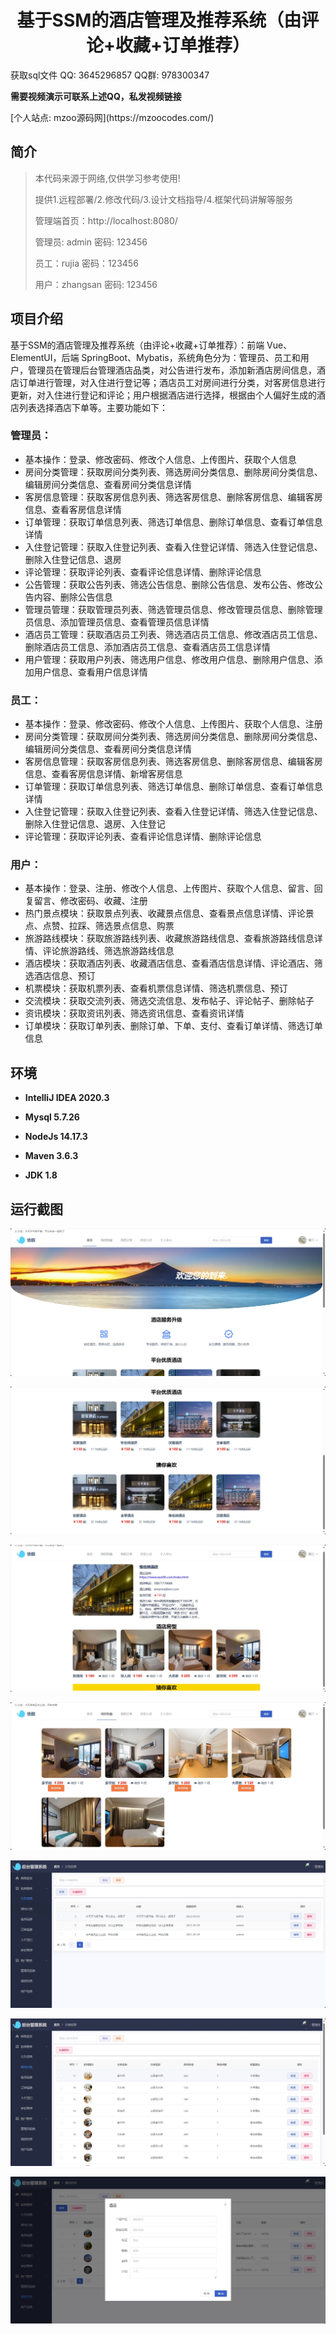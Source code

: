 <p><h1 align="center">基于SSM的酒店管理及推荐系统（由评论+收藏+订单推荐）</h1></p>

<p> 获取sql文件 QQ: 3645296857 QQ群: 978300347 </p>
<b> 需要视频演示可联系上述QQ，私发视频链接 </b>
<p> [个人站点: mzoo源码网](https://mzoocodes.com/)</p>

## 简介

> 本代码来源于网络,仅供学习参考使用!
>
> 提供1.远程部署/2.修改代码/3.设计文档指导/4.框架代码讲解等服务
>
> 管理端首页：http://localhost:8080/
>
> 管理员: admin 密码: 123456
>
> 员工：rujia 密码：123456
>
> 用户：zhangsan 密码: 123456

## 项目介绍

基于SSM的酒店管理及推荐系统（由评论+收藏+订单推荐）：前端 Vue、ElementUI，后端 SpringBoot、Mybatis，系统角色分为：管理员、员工和用户，管理员在管理后台管理酒店品类，对公告进行发布，添加新酒店房间信息，酒店订单进行管理，对入住进行登记等；酒店员工对房间进行分类，对客房信息进行更新，对入住进行登记和评论；用户根据酒店进行选择，根据由个人偏好生成的酒店列表选择酒店下单等。主要功能如下：

### 管理员：

- 基本操作：登录、修改密码、修改个人信息、上传图片、获取个人信息
- 房间分类管理：获取房间分类列表、筛选房间分类信息、删除房间分类信息、编辑房间分类信息、查看房间分类信息详情
- 客房信息管理：获取客房信息列表、筛选客房信息、删除客房信息、编辑客房信息、查看客房信息详情
- 订单管理：获取订单信息列表、筛选订单信息、删除订单信息、查看订单信息详情
- 入住登记管理：获取入住登记列表、查看入住登记详情、筛选入住登记信息、删除入住登记信息、退房
- 评论管理：获取评论列表、查看评论信息详情、删除评论信息
- 公告管理：获取公告列表、筛选公告信息、删除公告信息、发布公告、修改公告内容、删除公告信息
- 管理员管理：获取管理员列表、筛选管理员信息、修改管理员信息、删除管理员信息、添加管理员信息、查看管理员信息详情
- 酒店员工管理：获取酒店员工列表、筛选酒店员工信息、修改酒店员工信息、删除酒店员工信息、添加酒店员工信息、查看酒店员工信息详情
- 用户管理：获取用户列表、筛选用户信息、修改用户信息、删除用户信息、添加用户信息、查看用户信息详情

### 员工：

- 基本操作：登录、修改密码、修改个人信息、上传图片、获取个人信息、注册
- 房间分类管理：获取房间分类列表、筛选房间分类信息、删除房间分类信息、编辑房间分类信息、查看房间分类信息详情
- 客房信息管理：获取客房信息列表、筛选客房信息、删除客房信息、编辑客房信息、查看客房信息详情、新增客房信息
- 订单管理：获取订单信息列表、筛选订单信息、删除订单信息、查看订单信息详情
- 入住登记管理：获取入住登记列表、查看入住登记详情、筛选入住登记信息、删除入住登记信息、退房、入住登记
- 评论管理：获取评论列表、查看评论信息详情、删除评论信息

### 用户：

- 基本操作：登录、注册、修改个人信息、上传图片、获取个人信息、留言、回复留言、修改密码、收藏、注册
- 热门景点模块：获取景点列表、收藏景点信息、查看景点信息详情、评论景点、点赞、拉踩、筛选景点信息、购票
- 旅游路线模块：获取旅游路线列表、收藏旅游路线信息、查看旅游路线信息详情、评论旅游路线、筛选旅游路线信息
- 酒店模块：获取酒店列表、收藏酒店信息、查看酒店信息详情、评论酒店、筛选酒店信息、预订
- 机票模块：获取机票列表、查看机票信息详情、筛选机票信息、预订
- 交流模块：获取交流列表、筛选交流信息、发布帖子、评论帖子、删除帖子
- 资讯模块：获取资讯列表、筛选资讯信息、查看资讯详情
- 订单模块：获取订单列表、删除订单、下单、支付、查看订单详情、筛选订单信息

## 环境

- <b>IntelliJ IDEA 2020.3</b>

- <b>Mysql 5.7.26</b>

- <b>NodeJs 14.17.3</b>

- <b>Maven 3.6.3</b>

- <b>JDK 1.8</b>


## 运行截图

![](screenshot/1.png)

![](screenshot/2.png)

![](screenshot/3.png)

![](screenshot/4.png)

![](screenshot/5.png)

![](screenshot/6.png)

![](screenshot/7.png)
